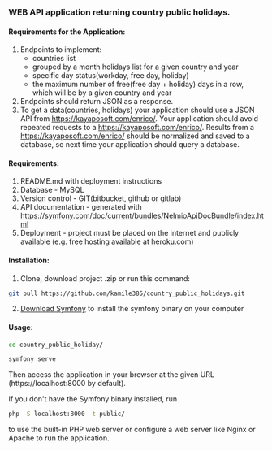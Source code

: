 ### WEB API application returning country public holidays.
#### Requirements for the Application:
1. Endpoints to implement:
    - countries list
    - grouped by a month holidays list for a given country and year
    - specific day status(workday, free day, holiday)
    - the maximum number of free(free day + holiday) days in a row, which will be by a given country and year
2. Endpoints should return JSON as a response.
3. To get a data(countries, holidays) your application should use a JSON API from https://kayaposoft.com/enrico/. Your application should avoid repeated requests to a https://kayaposoft.com/enrico/. Results from a https://kayaposoft.com/enrico/ should be normalized and saved to a database, so next time your application should query a database.
#### Requirements:
1. README.md with deployment instructions
2. Database - MySQL
3. Version control - GIT(bitbucket, github or gitlab)
4. API documentation - generated with https://symfony.com/doc/current/bundles/NelmioApiDocBundle/index.html
5. Deployment - project must be placed on the internet and publicly available (e.g. free hosting available at heroku.com)
#### Installation:
1. Clone, download project .zip or run this command:
```bash   
git pull https://github.com/kamile385/country_public_holidays.git
```   
2. [Download Symfony](https://symfony.com/download) to install the symfony binary on your computer
#### Usage:
```bash
cd country_public_holiday/
```
```bash
symfony serve
```
Then access the application in your browser at the given URL (https://localhost:8000 by default).

If you don't have the Symfony binary installed, run 
```bash
php -S localhost:8000 -t public/
```
to use the built-in PHP web server or configure a web server like Nginx or Apache to run the application.